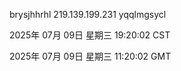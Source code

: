 brysjhhrhl 219.139.199.231 yqqlmgsycl

2025年 07月 09日 星期三 19:20:02 CST

2025年 07月 09日 星期三 11:20:02 GMT
